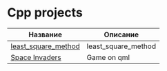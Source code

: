 # Cpp projects


Название | Описание 
--- | ---
[least_square_method]([https://app.asana.com/0/home/394682887111234](https://github.com/Chularev/cpp_projects/tree/master/least_square_method)) | least_square_method
[Space Invaders]([https://motion-annotation.humanoids.kit.edu/dataset/](https://github.com/Chularev/cpp_projects/tree/master/SpaceInvaders)) | Game on qml
